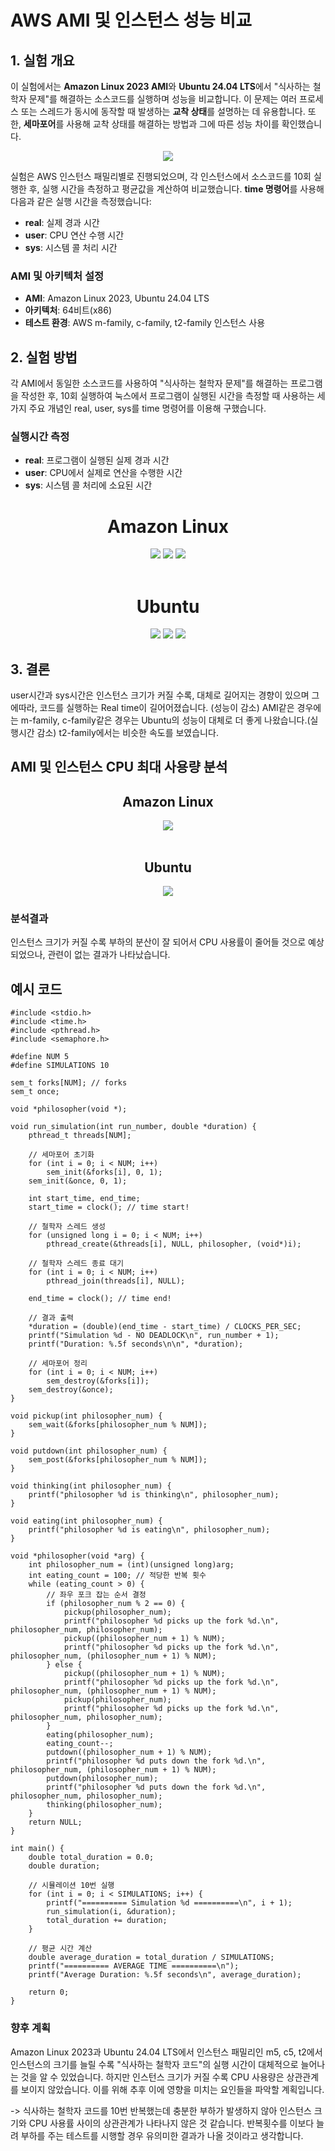# AWS AMI 및 인스턴스 성능 비교
## 1. 실험 개요
이 실험에서는 **Amazon Linux 2023 AMI**와 **Ubuntu 24.04 LTS**에서 "식사하는 철학자 문제"를 해결하는 소스코드를 실행하며 성능을 비교합니다. 이 문제는 여러 프로세스 또는 스레드가 동시에 동작할 때 발생하는 **교착 상태**를 설명하는 데 유용합니다. 또한, **세마포어**를 사용해 교착 상태를 해결하는 방법과 그에 따른 성능 차이를 확인했습니다.

<div align="center">
  <img src="https://github.com/user-attachments/assets/6b8faec0-d03f-4723-9b0c-27d88d9ac325">
</div>

실험은 AWS 인스턴스 패밀리별로 진행되었으며, 각 인스턴스에서 소스코드를 10회 실행한 후, 실행 시간을 측정하고 평균값을 계산하여 비교했습니다. **time 명령어**를 사용해 다음과 같은 실행 시간을 측정했습니다:
- **real**: 실제 경과 시간
- **user**: CPU 연산 수행 시간
- **sys**: 시스템 콜 처리 시간
### AMI 및 아키텍처 설정
- **AMI**: Amazon Linux 2023, Ubuntu 24.04 LTS
- **아키텍처**: 64비트(x86)
- **테스트 환경**: AWS m-family, c-family, t2-family 인스턴스 사용
## 2. 실험 방법
각 AMI에서 동일한 소스코드를 사용하여 "식사하는 철학자 문제"를 해결하는 프로그램을 작성한 후, 10회 실행하여 눅스에서 프로그램이 실행된 시간을 측정할 때 사용하는 세 가지 주요 개념인 real, user, sys를 time 명령어를 이용해 구했습니다.
### 실행시간 측정
- **real**: 프로그램이 실행된 실제 경과 시간
- **user**: CPU에서 실제로 연산을 수행한 시간
- **sys**: 시스템 콜 처리에 소요된 시간
<div align="center">
  <h1>Amazon Linux</h1>
  <img src="https://github.com/user-attachments/assets/eef423c3-c8ef-41cf-ac19-d54bcc94e2c0">
  <img src="https://github.com/user-attachments/assets/9609283c-f91b-4bff-8058-3a36160e083b">
  <img src="https://github.com/user-attachments/assets/9411cc04-f6f0-4b4f-8646-351c4c45a66a">
</div></br>

<div align="center">
  <h1>Ubuntu</h1>
  <img src="https://github.com/user-attachments/assets/c3b6d542-acdd-4098-b954-3004f45dd58e">
  <img src="https://github.com/user-attachments/assets/8453a870-fbe5-4540-979f-6a84ca4fec38">
  <img src="https://github.com/user-attachments/assets/1898ed4d-45c9-4d8f-a071-8c18a5040028">
</div>


## 3. 결론
user시간과 sys시간은 인스턴스 크기가 커질 수록, 대체로 길어지는 경향이 있으며 그에따라, 코드를 실행하는 Real time이 길어어졌습니다. (성능이 감소)
AMI같은 경우에는 m-family, c-family같은 경우는 Ubuntu의 성능이 대체로 더 좋게 나왔습니다.(실행시간 감소)
t2-family에서는 비슷한 속도를 보였습니다.
<br>
## AMI 및 인스턴스 CPU 최대 사용량 분석
<div align="center">
  <h2>Amazon Linux</h2>
  <img src="https://github.com/user-attachments/assets/a8e55be1-3449-4e0d-a8fa-2038598d7723">
</div></br>
<div align="center">
  <h2>Ubuntu</h2>
  <img src="https://github.com/user-attachments/assets/af433f4f-3f6d-4de1-8a4a-25baa5a250e6">
</div>

### 분석결과
인스턴스 크기가 커질 수록 부하의 분산이 잘 되어서 CPU 사용률이 줄어들 것으로 예상 되었으나, 관련이 없는 결과가 나타났습니다.

## 예시 코드
```
#include <stdio.h>
#include <time.h>
#include <pthread.h>
#include <semaphore.h>

#define NUM 5
#define SIMULATIONS 10

sem_t forks[NUM]; // forks
sem_t once;

void *philosopher(void *);

void run_simulation(int run_number, double *duration) {
    pthread_t threads[NUM];
    
    // 세마포어 초기화
    for (int i = 0; i < NUM; i++)
        sem_init(&forks[i], 0, 1);
    sem_init(&once, 0, 1);
    
    int start_time, end_time;
    start_time = clock(); // time start!
    
    // 철학자 스레드 생성
    for (unsigned long i = 0; i < NUM; i++)
        pthread_create(&threads[i], NULL, philosopher, (void*)i);
    
    // 철학자 스레드 종료 대기
    for (int i = 0; i < NUM; i++)
        pthread_join(threads[i], NULL);
    
    end_time = clock(); // time end!
    
    // 결과 출력
    *duration = (double)(end_time - start_time) / CLOCKS_PER_SEC;
    printf("Simulation %d - NO DEADLOCK\n", run_number + 1);
    printf("Duration: %.5f seconds\n\n", *duration);
    
    // 세마포어 정리
    for (int i = 0; i < NUM; i++)
        sem_destroy(&forks[i]);
    sem_destroy(&once);
}

void pickup(int philosopher_num) {
    sem_wait(&forks[philosopher_num % NUM]);
}

void putdown(int philosopher_num) {
    sem_post(&forks[philosopher_num % NUM]);
}

void thinking(int philosopher_num) {
    printf("philosopher %d is thinking\n", philosopher_num);
}

void eating(int philosopher_num) {
    printf("philosopher %d is eating\n", philosopher_num);
}

void *philosopher(void *arg) {
    int philosopher_num = (int)(unsigned long)arg;
    int eating_count = 100; // 적당한 반복 횟수
    while (eating_count > 0) {
        // 좌우 포크 잡는 순서 결정
        if (philosopher_num % 2 == 0) {
            pickup(philosopher_num);
            printf("philosopher %d picks up the fork %d.\n", philosopher_num, philosopher_num);
            pickup((philosopher_num + 1) % NUM);
            printf("philosopher %d picks up the fork %d.\n", philosopher_num, (philosopher_num + 1) % NUM);
        } else {
            pickup((philosopher_num + 1) % NUM);
            printf("philosopher %d picks up the fork %d.\n", philosopher_num, (philosopher_num + 1) % NUM);
            pickup(philosopher_num);
            printf("philosopher %d picks up the fork %d.\n", philosopher_num, philosopher_num);
        }
        eating(philosopher_num);
        eating_count--;
        putdown((philosopher_num + 1) % NUM);
        printf("philosopher %d puts down the fork %d.\n", philosopher_num, (philosopher_num + 1) % NUM);
        putdown(philosopher_num);
        printf("philosopher %d puts down the fork %d.\n", philosopher_num, philosopher_num);
        thinking(philosopher_num);
    }
    return NULL;
}

int main() {
    double total_duration = 0.0;
    double duration;
    
    // 시뮬레이션 10번 실행
    for (int i = 0; i < SIMULATIONS; i++) {
        printf("========== Simulation %d ==========\n", i + 1);
        run_simulation(i, &duration);
        total_duration += duration;
    }
    
    // 평균 시간 계산
    double average_duration = total_duration / SIMULATIONS;
    printf("========== AVERAGE TIME ==========\n");
    printf("Average Duration: %.5f seconds\n", average_duration);
    
    return 0;
}

```

### 향후 계획
Amazon Linux 2023과 Ubuntu 24.04 LTS에서 인스턴스 패밀리인 m5, c5, t2에서 인스턴스의 크기를 늘릴 수록 "식사하는 철학자 코드"의 실행 시간이 대체적으로 늘어나는 것을 알 수 있었습니다. 하지만 인스턴스 크기가 커질 수록 CPU 사용량은 상관관계를 보이지 않았습니다. 이를 위해 추후 이에 영향을 미치는 요인들을 파악할 계획입니다. 

-> 식사하는 철학자 코드를 10번 반복했는데 충분한 부하가 발생하지 않아 인스턴스 크기와 CPU 사용률 사이의 상관관계가 나타나지 않은 것 같습니다. 반복횟수를 이보다 늘려 부하를 주는 테스트를 시행할 경우 유의미한 결과가 나올 것이라고 생각합니다. 

